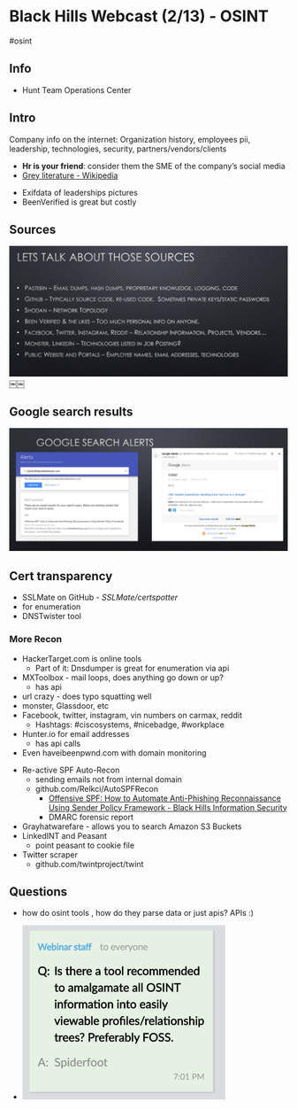 #  Black Hills Webcast (2/13) -  OSINT
#osint
## Info
- Hunt Team Operations Center

## Intro
Company info on the internet: Organization history, employees pii, leadership, technologies, security, partners/vendors/clients
- **Hr is your friend**: consider them the SME of the company’s social media
- [Grey literature - Wikipedia](https://en.wikipedia.org/wiki/Grey_literature)
* Exifdata of leaderships pictures 
* BeenVerified is great but costly

## Sources
![](sources.png)
￼￼
## Google search results
![](googlesearch.png)

## Cert transparency 
* SSLMate on GitHub -  _SSLMate/certspotter_
* for enumeration
* DNSTwister tool

### More Recon
- HackerTarget.com is online tools
	- Part of it: Dnsdumper is great for enumeration via api
- MXToolbox - mail loops, does anything go down or up?
	- has api
- url crazy - does typo squatting well
- monster, Glassdoor, etc 
- Facebook, twitter, instagram, vin numbers on carmax, reddit
	- Hashtags: #ciscosystems, #nicebadge, #workplace
- Hunter.io for email addresses
	- has api calls
- Even haveibeenpwnd.com with domain monitoring
* Re-active SPF Auto-Recon
	* sending emails not from internal domain
	* github.com/Relkci/AutoSPFRecon
		* [Offensive SPF: How to Automate Anti-Phishing Reconnaissance Using Sender Policy Framework - Black Hills Information Security](https://www.blackhillsinfosec.com/offensive-spf-how-to-automate-anti-phishing-reconnaissance-using-sender-policy-framework/)
		* DMARC forensic report
* Grayhatwarefare - allows you to search Amazon S3 Buckets
* LinkedINT and Peasant
	* point peasant to cookie file
* Twitter scraper
	* github.com/twintproject/twint


## Questions
* how do osint tools , how do they parse data or just apis? APIs :) 
- ![](myQ.png)
